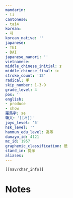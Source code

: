 ```yaml
---
mandarin:
- tí
cantonese:
- tai4
korean:
- 제
korean_native: ''
japanese:
- TEI
- DAI
japanese_nanori: ''
vietnamese:
middle_chinese_initial: ʑ
middle_chinese_final: iᴇ
stroke_count: '12'
radical: 手
skip_number: 1-3-9
grade_level: 4
pos: ''
english:
- produce
- show
羅馬字: se
韓文: '[[서]]'
joyo_level: '5'
hsk_level: ''
hanmun_edu_level: 高等
danayo_id: 4121
mc_id: 1957
graphemic_classification: 是
stand_in: 提示
aliases:
---
```

```meta-bind-embed
[[nav/char_info]]
```

# Notes
